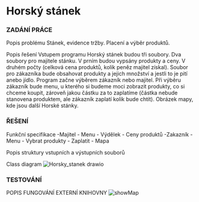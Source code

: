 # Horský stánek
### ZADÁNÍ PRÁCE
Popis problému
Stánek, evidence tržby. Placení a výběr produktů.

Popis řešení
Vstupem programu Horský stánek budou tři soubory. Dva soubory pro majitele stánku. V prním budou vypsány produkty a ceny. V druhém počty (celková cena produktů, kolik peněz majitel získal). Soubor pro zákazníka bude obsahovat produkty a jejich množství a jestli to je pití anebo jídlo. Program začne výběrem zákazník nebo majitel. Při výběru zákazník bude menu, u kterého si budeme moci zobrazit produkty, co si chceme koupit, zároveň jakou částku za to zaplatíme (částka nebude stanovena produktem, ale zákazník zaplatí kolik bude chtít). Obrázek mapy, kde jsou další Horské stánky. 

### ŘEŠENÍ
Funkční specifikace
-Majitel - Menu
         - Výdělek
         - Ceny produktů
-Zakazník - Menu
          - Vybrat produkty
          - Zaplatit
          - Mapa

Popis struktury vstupních a výstupních souborů


Class diagram
![Horsky_stanek drawio](https://user-images.githubusercontent.com/100836132/171803006-1671af07-66ca-453d-8e67-71a8e7be34b8.png)


### TESTOVÁNÍ

POPIS FUNGOVÁNÍ EXTERNÍ KNIHOVNY
![showMap](https://user-images.githubusercontent.com/100836132/171803175-65019b49-c53c-4411-ac30-931830613df0.png)

